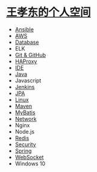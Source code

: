 # [王孝东的个人空间](https://scm-git.github.io/)

* [Ansible](./ansible/ansible.md)
* [AWS](./AWS/aws.md)
* [Database](./Database/database.md)
* ELK
* [Git & GitHub](./git_github/git_github.md)
* [HAProxy](./haproxy/haproxy.md)
* [IDE](./IDE/idea.md)
* [Java](./Java/java.md)
* Javascript
* [Jenkins](./Jenkins/jenkins.md)
* [JPA](./jpa/jpa.md)
* [Linux](./linux/linux.md)
* [Maven](./maven/maven.md)
* [MyBatis](./mybatis/mybatis.md)
* [Network](./Network/network.md)
* Nginx
* Node.js
* [Redis](./redis/redis.md)
* [Security](./security/tenable.md)
* [Spring](./spring/spring.md)
* [WebSocket](websocket/websocket.md)
* Windows 10

